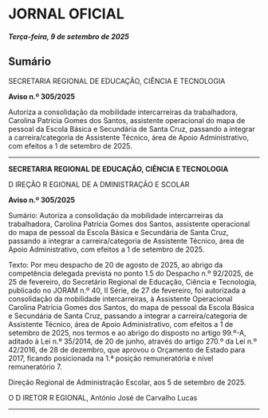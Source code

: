 # JORNAL OFICIAL

##### Terça-feira, 9 de setembro de 2025

## **Sumário**

SECRETARIA REGIONAL DE EDUCAÇÃO, CIÊNCIA E TECNOLOGIA

**Aviso n.º 305/2025**

Autoriza a consolidação da mobilidade intercarreiras da trabalhadora, Carolina
Patrícia Gomes dos Santos, assistente operacional do mapa de pessoal da Escola
Básica e Secundária de Santa Cruz, passando a integrar a carreira/categoria de
Assistente Técnico, área de Apoio Administrativo, com efeitos a 1 de setembro de
2025.




---

**SECRETARIA REGIONAL DE EDUCAÇÃO, CIÊNCIA E TECNOLOGIA**


D IREÇÃO R EGIONAL DE A DMINISTRAÇÃO E SCOLAR


**Aviso n.º 305/2025**


Sumário:
Autoriza a consolidação da mobilidade intercarreiras da trabalhadora, Carolina Patrícia Gomes dos Santos, assistente operacional do
mapa de pessoal da Escola Básica e Secundária de Santa Cruz, passando a integrar a carreira/categoria de Assistente Técnico, área de
Apoio Administrativo, com efeitos a 1 de setembro de 2025.

Texto:
Por meu despacho de 20 de agosto de 2025, ao abrigo da competência delegada prevista no ponto 1.5 do Despacho
n.º 92/2025, de 25 de fevereiro, do Secretário Regional de Educação, Ciência e Tecnologia, publicado no JORAM n.º 40, II
Série, de 27 de fevereiro, foi autorizada a consolidação da mobilidade intercarreiras, à Assistente Operacional Carolina
Patrícia Gomes dos Santos, do mapa de pessoal da Escola Básica e Secundária de Santa Cruz, passando a integrar a
carreira/categoria de Assistente Técnico, área de Apoio Administrativo, com efeitos a 1 de setembro de 2025, nos termos e ao
abrigo do disposto no artigo 99.º-A, aditado à Lei n.º 35/2014, de 20 de junho, através do artigo 270.º da Lei n.º 42/2016, de
28 de dezembro, que aprovou o Orçamento de Estado para 2017, ficando posicionada na 1.ª posição remuneratória e nível
remuneratório 7.


Direção Regional de Administração Escolar, aos 5 de setembro de 2025.

O D IRETOR R EGIONAL, António José de Carvalho Lucas




---
